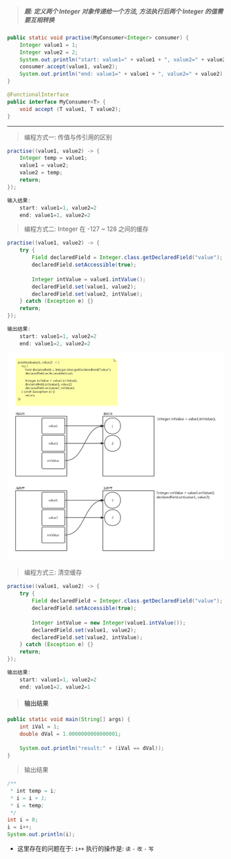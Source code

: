 > ##### 题: 定义两个 Integer 对象传递给一个方法, 方法执行后两个 Integer 的值需要互相转换

```java
public static void practise(MyConsumer<Integer> consumer) {
	Integer value1 = 1;
	Integer value2 = 2;
	System.out.println("start: value1=" + value1 + ", value2=" + value2);
	consumer.accept(value1, value2);
	System.out.println("end: value1=" + value1 + ", value2=" + value2);
}
```

```java
@FunctionalInterface
public interface MyConsumer<T> {
	void accept (T value1, T value2);
}
```

---

> 编程方式一: 传值与传引用的区别

```java
practise((value1, value2) -> {
    Integer temp = value1;
    value1 = value2;
    value2 = temp;
    return;
});
```

```java
输入结果:
	start: value1=1, value2=2
	end: value1=1, value2=2
```

> 编程方式二: Integer 在 -127 ~ 128 之间的缓存

```java
practise((value1, value2) -> {
    try {
        Field declaredField = Integer.class.getDeclaredField("value");
        declaredField.setAccessible(true);

        Integer intValue = value1.intValue();
        declaredField.set(value1, value2);
        declaredField.set(value2, intValue);
    } catch (Exception e) {}
    return;
});
```

```java
输出结果: 
	start: value1=1, value2=2
	end: value1=2, value2=2
```

![integer.png](img/integer.png)

> 编程方式三: 清空缓存

```java
practise((value1, value2) -> {
    try {
        Field declaredField = Integer.class.getDeclaredField("value");
        declaredField.setAccessible(true);

        Integer intValue = new Integer(value1.intValue());
        declaredField.set(value1, value2);
        declaredField.set(value2, intValue);
    } catch (Exception e) {}
    return;
});
```

```java
输出结果: 
	start: value1=1, value2=2
	end: value1=2, value2=1
```

> #### 输出结果

```java
public static void main(String[] args) {
    int iVal = 1;
    double dVal = 1.0000000000000001;

    System.out.println("result:" + (iVal == dVal));
}
```

> 输出结果

```java
/**
 * int temp = i;
 * i = i + 1;
 * i = temp;
 */
int i = 0;
i = i++;
System.out.println(i);
```

* 这里存在的问题在于: `i++` 执行的操作是: `读` `-` `改` `-` `写`
